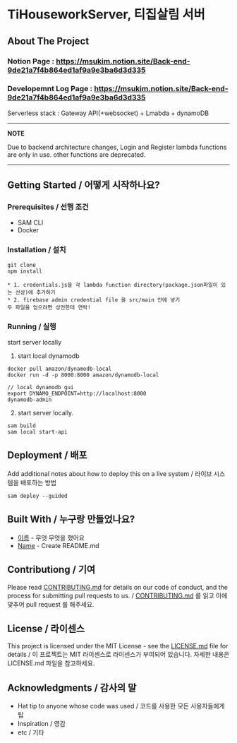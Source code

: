 # TiHouseworkServer, 티집살림 서버


## About The Project
### Notion Page : https://msukim.notion.site/Back-end-9de21a7f4b864ed1af9a9e3ba6d3d335
### Developemnt Log Page : https://msukim.notion.site/Back-end-9de21a7f4b864ed1af9a9e3ba6d3d335
Serverless stack : Gateway API(+websocket) + Lmabda + dynamoDB <br>

---
**NOTE**

Due to backend architecture changes, Login and Register lambda functions are only in use. other functions are deprecated.

---


## Getting Started / 어떻게 시작하나요?
### Prerequisites / 선행 조건
- SAM CLI
- Docker

### Installation / 설치
```
git clone
npm install

* 1. credentials.js을 각 lambda function directory(package.json파일이 있는 선상)에 추가하기
* 2. firebase admin credential file 을 src/main 안에 넣기
두 파일을 얻으려면 성언한테 연락!
```

### Running / 실행
start server locally
1. start local dynamodb
```
docker pull amazon/dynamodb-local
docker run -d -p 8000:8000 amazon/dynamodb-local

// local dynamodb gui
export DYNAMO_ENDPOINT=http://localhost:8000
dynamodb-admin
```
2. start server locally.
```
sam build
sam local start-api
```
## Deployment / 배포

Add additional notes about how to deploy this on a live system / 라이브 시스템을 배포하는 방법
```
sam deploy --guided
```

## Built With / 누구랑 만들었나요?

* [이름](링크) - 무엇 무엇을 했어요
* [Name](Link) - Create README.md

## Contributiong / 기여

Please read [CONTRIBUTING.md](https://gist.github.com/PurpleBooth/b24679402957c63ec426) for details on our code of conduct, and the process for submitting pull requests to us. / [CONTRIBUTING.md](https://gist.github.com/PurpleBooth/b24679402957c63ec426) 를 읽고 이에 맞추어 pull request 를 해주세요.

## License / 라이센스

This project is licensed under the MIT License - see the [LICENSE.md](https://gist.github.com/PurpleBooth/LICENSE.md) file for details / 이 프로젝트는 MIT 라이센스로 라이센스가 부여되어 있습니다. 자세한 내용은 LICENSE.md 파일을 참고하세요.

## Acknowledgments / 감사의 말

* Hat tip to anyone whose code was used / 코드를 사용한 모든 사용자들에게 팁
* Inspiration / 영감
* etc / 기타
